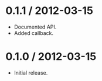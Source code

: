 
0.1.1 / 2012-03-15
==================

  * Documented API.
  * Added callback.

0.1.0 / 2012-03-15
==================

  * Initial release.
